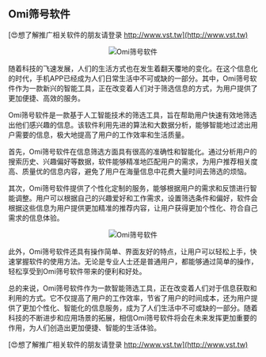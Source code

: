 ## **Omi筛号软件**

[😍想了解推广相关软件的朋友请登录 http://www.vst.tw](http://www.vst.tw)

 <center><img src="https://vst.tw/MP4/tuiguang/png/0.png" alt="Omi筛号软件"></center>

随着科技的飞速发展，人们的生活方式也在发生着翻天覆地的变化。在这个信息化的时代，手机APP已经成为人们日常生活中不可或缺的一部分。其中，Omi筛号软件作为一款新兴的智能工具，正在改变着人们对于筛选信息的方式，为用户提供了更加便捷、高效的服务。

Omi筛号软件是一款基于人工智能技术的筛选工具，旨在帮助用户快速有效地筛选出他们感兴趣的信息。该软件利用先进的算法和大数据分析，能够智能地过滤出用户需要的信息，极大地提高了用户的工作效率和生活质量。

首先，Omi筛号软件在信息筛选方面具有很高的准确性和智能化。通过分析用户的搜索历史、兴趣偏好等数据，软件能够精准地匹配用户的需求，为用户推荐相关度高、质量优的信息内容，避免了用户在海量信息中花费大量时间去筛选的烦恼。

其次，Omi筛号软件提供了个性化定制的服务，能够根据用户的需求和反馈进行智能调整。用户可以根据自己的兴趣爱好和工作需求，设置筛选条件和偏好，软件会根据这些信息为用户提供更加精准的推荐内容，让用户获得更加个性化、符合自己需求的信息体验。

 <center><img src="https://vst.tw/MP4/tuiguang/png/6.png" alt="Omi筛号软件"></center>

此外，Omi筛号软件还具有操作简单、界面友好的特点，让用户可以轻松上手，快速掌握软件的使用方法。无论是专业人士还是普通用户，都能够通过简单的操作，轻松享受到Omi筛号软件带来的便利和好处。

总的来说，Omi筛号软件作为一款智能筛选工具，正在改变着人们对于信息获取和利用的方式。它不仅提高了用户的工作效率，节省了用户的时间成本，还为用户提供了更加个性化、智能化的信息服务，成为了人们生活中不可或缺的一部分。随着科技的不断进步和应用场景的拓展，相信Omi筛号软件将会在未来发挥更加重要的作用，为人们创造出更加便捷、智能的生活体验。

[😍想了解推广相关软件的朋友请登录 http://www.vst.tw](http://www.vst.tw)



